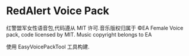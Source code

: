 # RedAlert Voice Pack

红警盟军女性语音包,代码遵从 MIT 许可.音乐版权归属于 ©EA
Female Voice pack, code licensed by MIT. Music copyright belongs to EA

使用 EasyVoicePackTool 工具构建.
